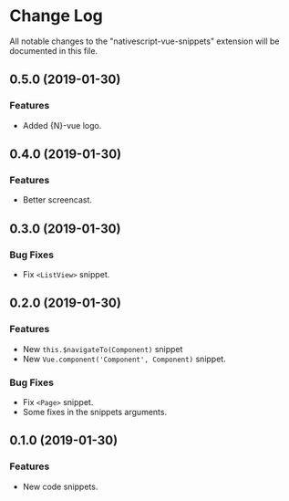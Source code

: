 # Change Log

All notable changes to the "nativescript-vue-snippets" extension will be documented in this file.

## 0.5.0 (2019-01-30)

### Features

* Added {N}-vue logo.

## 0.4.0 (2019-01-30)

### Features

* Better screencast.

## 0.3.0 (2019-01-30)

### Bug Fixes

* Fix `<ListView>` snippet.

## 0.2.0 (2019-01-30)

### Features

* New `this.$navigateTo(Component)` snippet
* New `Vue.component('Component', Component)` snippet.

### Bug Fixes

* Fix `<Page>` snippet.
* Some fixes in the snippets arguments.

## 0.1.0 (2019-01-30)

### Features

* New code snippets.
